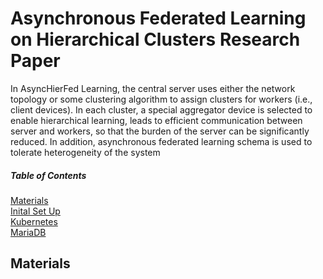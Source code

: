 # Asynchronous Federated Learning on Hierarchical Clusters Research Paper

In AsyncHierFed Learning, the central server uses either the network topology or some clustering algorithm to assign clusters for workers (i.e., client
devices). In each cluster, a special aggregator device is selected to enable hierarchical learning, leads to efficient communication between server and workers, so that the
burden of the server can be significantly reduced. In addition, asynchronous federated learning schema is used to tolerate heterogeneity of the system 

##### Table of Contents  
[Materials](#materials)  
[Inital Set Up](#initial-set-up)  
[Kubernetes](#kubernetes)   
[MariaDB](#mariadb) 








## Materials
